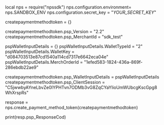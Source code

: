 local nps = require("npssdk")
nps.configuration.environment= nps.SANDBOX_ENV
nps.configuration.secret_key = "_YOUR_SECRET_KEY_"


createpaymentmethodtoken = {}

createpaymentmethodtoken.psp_Version = "2.2"
createpaymentmethodtoken.psp_MerchantId = "sdk_test"

pspWalletInputDetails = {}
pspWalletInputDetails.WalletTypeId = "2"
pspWalletInputDetails.WalletKey = "d084703513e87cd1540a114cd7317e6642eca04e"
pspWalletInputDetails.MerchOrderId = "1efed583-1824-436a-869f-286ebdb22ae9"

createpaymentmethodtoken.psp_WalletInputDetails = pspWalletInputDetails
createpaymentmethodtoken.psp_ClientSession = "C5jwwbyAYneLbvZe0IYPHTvn7ODMb3vG8ZqCYaYIioUmWUbcgKscGpg8WhXrspRs"

response = nps.create_payment_method_token(createpaymentmethodtoken)

print(resp.psp_ResponseCod)
